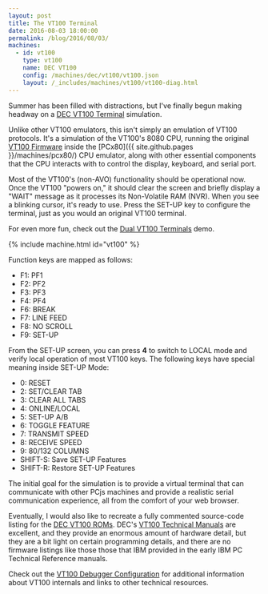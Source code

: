 ```yaml
---
layout: post
title: The VT100 Terminal
date: 2016-08-03 18:00:00
permalink: /blog/2016/08/03/
machines:
  - id: vt100
    type: vt100
    name: DEC VT100
    config: /machines/dec/vt100/vt100.json
    layout: /_includes/machines/vt100/vt100-diag.html
---
```


Summer has been filled with distractions, but I've finally begun making headway on a
[DEC VT100 Terminal](/machines/dec/vt100/) simulation.

Unlike other VT100 emulators, this isn't simply an emulation of VT100 protocols.  It's a simulation of the VT100's
8080 CPU, running the original [VT100 Firmware](/machines/dec/vt100/rom/) inside the [PCx80]({{ site.github.pages }}/machines/pcx80/)
CPU emulator, along with other essential components that the CPU interacts with to control the display, keyboard, and
serial port.

Most of the VT100's (non-AVO) functionality should be operational now.  Once the VT100 "powers on," it should clear
the screen and briefly display a "WAIT" message as it processes its Non-Volatile RAM (NVR).  When you see a blinking cursor,
it's ready to use.  Press the SET-UP key to configure the terminal, just as you would an original VT100 terminal.

For even more fun, check out the [Dual VT100 Terminals](/machines/dec/vt100/dual/) demo.

{% include machine.html id="vt100" %}

Function keys are mapped as follows:

- F1: PF1
- F2: PF2
- F3: PF3
- F4: PF4
- F6: BREAK
- F7: LINE FEED
- F8: NO SCROLL
- F9: SET-UP

From the SET-UP screen, you can press **4** to switch to LOCAL mode and verify local operation of most VT100
keys.  The following keys have special meaning inside SET-UP Mode:

- 0: RESET
- 2: SET/CLEAR TAB
- 3: CLEAR ALL TABS
- 4: ONLINE/LOCAL
- 5: SET-UP A/B
- 6: TOGGLE FEATURE
- 7: TRANSMIT SPEED
- 8: RECEIVE SPEED
- 9: 80/132 COLUMNS
- SHIFT-S: Save SET-UP Features
- SHIFT-R: Restore SET-UP Features

The initial goal for the simulation is to provide a virtual terminal that can communicate with other PCjs machines
and provide a realistic serial communication experience, all from the comfort of your web browser.

Eventually, I would also like to recreate a fully commented source-code listing for the [DEC VT100 ROMs](/machines/dec/vt100/rom/).
DEC's [VT100 Technical Manuals](/machines/dec/vt100/#documents) are excellent, and they provide an enormous amount of hardware detail,
but they are a bit light on certain programming details, and there are no firmware listings like those those that IBM provided
in the early IBM PC Technical Reference manuals.

Check out the [VT100 Debugger Configuration](/machines/dec/vt100/debugger/) for additional information about
VT100 internals and links to other technical resources.
